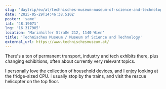 ```yaml
---
slug: 'daytrip/eu/at/technisches-museum-museum-of-science-and-technology'
date: '2025-05-29T14:46:38.510Z'
poster: 'same'
lat: '48.19071'
lng: '16.317905'
location: 'Mariahilfer Straße 212, 1140 Wien'
title: 'Technisches Museum / Museum of Science and Technology'
external_url: https://www.technischesmuseum.at/
---
```

There's a ton of permanent transport, industry and tech exhibits there, plus changing exhibitions, often about currently very relevant topics.

I personally love the collection of household devices, and I enjoy looking at the fridge-sized CPU. I usually stop by the trains, and visit the rescue helicopter on the top floor. 
